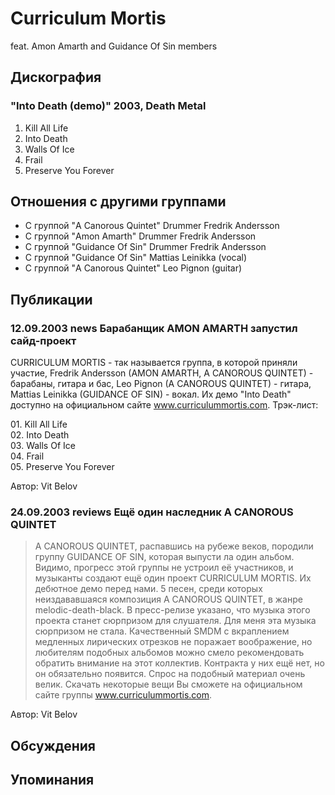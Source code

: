 # Curriculum Mortis

feat. Amon Amarth and Guidance Of Sin members

## Дискография

### "Into Death (demo)" 2003, Death Metal

01. Kill All Life
02. Into Death
03. Walls Of Ice
04. Frail
05. Preserve You Forever


## Отношения с другими группами

* C группой "A Canorous Quintet" Drummer Fredrik Andersson
* C группой "Amon Amarth" Drummer Fredrik Andersson
* C группой "Guidance Of Sin" Drummer Fredrik Andersson
* C группой "Guidance Of Sin" Mattias Leinikka (vocal)
* C группой "A Canorous Quintet" Leo Pignon (guitar)

## Публикации

### 12.09.2003 news Барабанщик AMON AMARTH запустил сайд-проект

<p>CURRICULUM MORTIS - так называется группа, в которой приняли участие, Fredrik Andersson (AMON AMARTH, A CANOROUS QUINTET) - барабаны, гитара и бас, Leo Pignon (A CANOROUS QUINTET) - гитара, Mattias Leinikka (GUIDANCE OF SIN) - вокал. Их демо "Into Death" доступно на официальном сайте <a href="http://www.curriculummortis.com">www.curriculummortis.com</a>. Трэк-лист:</p>
<p> 01. Kill All Life<br> 02. Into Death<br> 03. Walls Of Ice<br> 04. Frail<br> 05. Preserve You Forever</p>

Автор: Vit Belov

### 24.09.2003 reviews Ещё один наследник A CANOROUS QUINTET

<BLOCKQUOTE dir=ltr>
<DIV>A CANOROUS QUINTET, распавшись&nbsp;на рубеже веков, породили группу GUIDANCE OF SIN, которая выпусти ла один альбом. Видимо, прогресс этой группы не устроил её участников, и музыканты создают ещё один проект CURRICULUM MORTIS. Их дебютное демо перед нами. 5 песен, среди которых неиздававшаяся композиция A CANOROUS QUINTET, в жанре melodic-death-black. В пресс-релизе указано, что музыка этого проекта станет сюрпризом для слушателя. Для меня эта музыка сюрпризом не стала. Качественный SMDM с вкраплением медленных лирических отрезков не поражает воображение, но любителям подобных альбомов можно смело рекомендовать обратить внимание на этот коллектив. Контракта у них ещё нет, но он обязательно появится. Спрос на подобный материал очень велик.&nbsp;Скачать некоторые вещи Вы сможете на официальном сайте группы <A href="http://www.curriculummortis.com/"><U>www.curriculummortis.com</U></A>.</DIV></BLOCKQUOTE>
Автор: Vit Belov


## Обсуждения


## Упоминания


